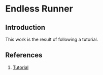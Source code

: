 # Endless Runner

## Introduction

This work is the result of following a tutorial.

## References

1. [Tutorial]([https://youtu.be/ZlAMVEVHkuI](https://youtu.be/Uyr8ErD_BIE)https://youtu.be/Uyr8ErD_BIE)
